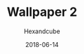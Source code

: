 ---
title: Wallpaper 2
author: Hexandcube
id: 2
license: CC BY-NC 4.0
license_url: https://creativecommons.org/licenses/by-nc/4.0/
date: 2018-06-14
category: wallpapers
---